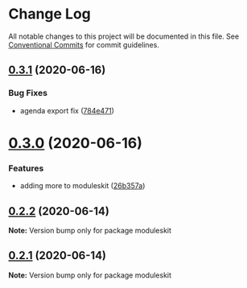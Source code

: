 # Change Log

All notable changes to this project will be documented in this file.
See [Conventional Commits](https://conventionalcommits.org) for commit guidelines.

## [0.3.1](https://github.com/imsergiobernal/base/compare/moduleskit@0.3.0...moduleskit@0.3.1) (2020-06-16)


### Bug Fixes

* agenda export fix ([784e471](https://github.com/imsergiobernal/base/commit/784e471f6c78733a1684c36b44bd278019c0756d))





# [0.3.0](https://github.com/imsergiobernal/base/compare/moduleskit@0.2.2...moduleskit@0.3.0) (2020-06-16)


### Features

* adding more to moduleskit ([26b357a](https://github.com/imsergiobernal/base/commit/26b357aa2ce40d24889766e17fc881213afd3bdd))





## [0.2.2](https://github.com/imsergiobernal/base/compare/moduleskit@0.2.1...moduleskit@0.2.2) (2020-06-14)

**Note:** Version bump only for package moduleskit





## [0.2.1](https://github.com/imsergiobernal/base/compare/moduleskit@0.2.0...moduleskit@0.2.1) (2020-06-14)

**Note:** Version bump only for package moduleskit
